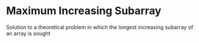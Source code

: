 # Maximum Increasing Subarray
 Solution to a theoretical problem in which the longest increasing subarray of an array is sought
